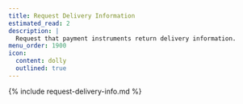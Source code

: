 ```yaml
---
title: Request Delivery Information
estimated_read: 2
description: |
  Request that payment instruments return delivery information.
menu_order: 1900
icon:
  content: dolly
  outlined: true
---
```


{% include request-delivery-info.md %}
